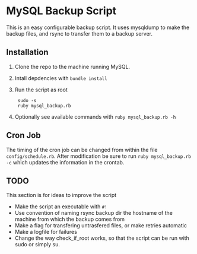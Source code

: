 # MySQL Backup Script
This is an easy configurable backup script. It uses mysqldump to make the backup files, and rsync to transfer them to a
backup server.

## Installation
1. Clone the repo to the machine running MySQL.
2. Intall depdencies with `bundle install`
3. Run the script as root

        sudo -s
        ruby mysql_backup.rb

4. Optionally see available commands with `ruby mysql_backup.rb -h`

## Cron Job
The timing of the cron job can be changed from within the file `config/schedule.rb`. After modification be sure to run
`ruby mysql_backup.rb -c` which updates the information in the crontab.

## TODO
This section is for ideas to improve the script

- Make the script an executable with `#!`
- Use convention of naming rsync backup dir the hostname of the machine from which the backup comes from
- Make a flag for transfering untrasfered files, or make retries automatic
- Make a logfile for failures
- Change the way check_if_root works, so that the script can be run with sudo or simply su.
